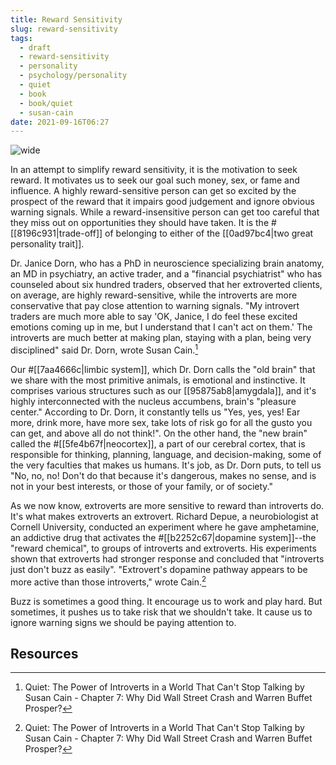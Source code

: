 ```yaml
---
title: Reward Sensitivity
slug: reward-sensitivity
tags:
  - draft
  - reward-sensitivity
  - personality
  - psychology/personality
  - quiet
  - book
  - book/quiet
  - susan-cain
date: 2021-09-16T06:27
---
```



![wide](https://c.pxhere.com/images/d4/72/ef14442ce7e11ab261060204171a-1452967.jpg!d "image from PxHere (cc)")

In an attempt to simplify reward sensitivity, it is the motivation to seek
reward. It motivates us to seek our goal such money, sex, or fame and influence.
A highly reward-sensitive person can get so excited by the prospect of the
reward that it impairs good judgement and ignore obvious warning signals. While
a reward-insensitive person can get too careful that they miss out on
opportunities they should have taken. It is the #[[8196c931|trade-off]] of
belonging to either of the [[0ad97bc4|two great personality trait]].

Dr. Janice Dorn, who has a PhD in neuroscience specializing brain anatomy, an MD
in psychiatry, an active trader, and a "financial psychiatrist" who has
counseled about six hundred traders, observed that her extroverted clients, on
average, are highly reward-sensitive, while the introverts are more conservative
that pay close attention to warning signals. "My introvert traders are much more
able to say 'OK, Janice, I do feel these excited emotions coming up in me, but
I understand that I can't act on them.' The introverts are much better at making
plan, staying with a plan, being very disciplined" said Dr. Dorn, wrote Susan
Cain.[^1]

Our #[[7aa4666c|limbic system]], which Dr. Dorn calls the "old brain" that we
share with the most primitive animals, is emotional and instinctive. It
comprises various structures such as our [[95875ab8|amygdala]], and it's highly
interconnected with the nucleus accumbens, brain's "pleasure center." According
to Dr. Dorn, it constantly tells us "Yes, yes, yes! Ear more, drink more, have
more sex, take lots of risk go for all the gusto you can get, and above all do
not think!". On the other hand, the "new brain" called the
#[[5fe4b67f|neocortex]], a part of our cerebral cortex, that is responsible for
thinking, planning, language, and decision-making, some of the very faculties
that makes us humans. It's job, as Dr. Dorn puts, to tell us "No, no, no! Don't
do that because it's dangerous, makes no sense, and is not in your best
interests, or those of your family, or of society."

As we now know, extroverts are more sensitive to reward than introverts do. It's
what makes extroverts an extrovert. Richard Depue, a neurobiologist at Cornell
University, conducted an experiment where he gave amphetamine, an addictive drug
that activates the #[[b2252c67|dopamine system]]--the "reward chemical", to
groups of introverts and extroverts. His experiments shown that extroverts had
stronger response and concluded that "introverts just don't buzz as easily".
"Extrovert's dopamine pathway appears to be more active than those introverts,"
wrote Cain.[^1]

Buzz is sometimes a good thing. It encourage us to work and play hard. But
sometimes, it pushes us to take risk that we shouldn't take. It cause us to
ignore warning signs we should be paying attention to.


## Resources

[^1]: Quiet: The Power of Introverts in a World That Can't Stop Talking by Susan Cain - Chapter 7: Why Did Wall Street Crash and Warren Buffet Prosper?
